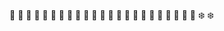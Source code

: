 :star2: :star2: :star2: :star2: :star2: :star2: :star2: :star2: :star2: :star2: :star2: :star2: :star2: :star2: :star2: :star2: :star2: :star2: :star2: :star2: :star2: :star2: :star2: :snowflake: :snowflake:
